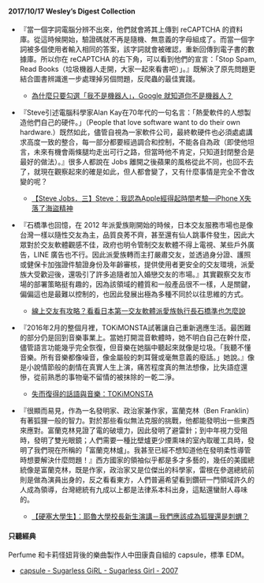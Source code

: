 #### 2017/10/17 Wesley’s Digest Collection

- 『當一個字詞電腦分辨不出來，他們就會將其上傳到 reCAPTCHA 的資料庫。從這時候開始，驗證碼就不再是隨機、無意義的字母組成了。而當一個字詞被多個使用者輸入相同的答案，該字詞就會被確認，重新回傳到電子書的數據庫。所以你在 reCAPTCHA 的右下角，可以看到他們的宣言：「Stop Spam, Read Books（垃圾機器人走開，大家一起來看書吧）」。』既解決了原先問題更結合圖書辨識進一步處理掉另個問題，反爬蟲的最佳實踐。
  - [為什麼只要勾選「我不是機器人」，Google 就知道你不是機器人？](https://buzzorange.com/techorange/2017/09/13/captcha-and-recaptcha/)
  
- 『Steve引述電腦科學家Alan Kay在70年代的一句名言：「熱愛軟件的人想製造他們自己的硬件。」（People that love software want to do their own hardware.）既然如此，儘管自視為一家軟件公司，最終軟硬件也必須處處講求高度一致的整合，每一部分都要經過調合和控制，不能各自為政（即使他坦言，未來有機會兩條腿均走出可行之路，但當時他不肯定，只知道封閉整合是最好的做法）。』很多人都說在 Jobs 離開之後蘋果的風格從此不同，也回不去了，就現在觀察起來的確是如此，但人都會變了，又有什麼事情是完全不會改變的呢？
  - [【Steve Jobs．三】Steve：我認為Apple經得起時間考驗—iPhone X失落了海盜精神](https://hk.thenewslens.com/article/78660)
  
- 『石橋準也回憶，在 2012 年派愛族剛開始的時候，日本交友服務市場也是像台灣一樣以隨性交友為主，品質良莠不齊，甚至還有仙人跳事件發生，因此大眾對於交友軟體觀感不佳，政府也明令管制交友軟體不得上電視、某些戶外廣告，LINE 廣告也不行。因此派愛族轉而主打嚴肅交友，並透過身分證、護照或健保卡加強證件驗證身份及年齡審核，提供使用者更安全的交友環境，派愛族大受歡迎後，還吸引了許多追隨者加入婚戀交友的市場。』其實觀察交友市場的部署策略挺有趣的，因為該領域的體質和一般產品很不一樣，人是關鍵，偏偏這也是最難以控制的，也因此發展出極為多種不同於以往思維的方式。
  - [線上交友有攻略？看看日本第一交友軟體派愛族執行長石橋準也怎麼說](https://www.inside.com.tw/2017/09/13/pairs-japan)
  
- 『2016年2月的整個月裡，TOKiMONSTA試著讓自己重新適應生活。最困難的部分仍是回到音樂事業上。當她打開混音軟體時，她不明白自己在幹什麼，儘管語言功能幾乎完全恢復，但音樂在她腦中聽起來就像是垃圾。「我聽不懂音樂。所有音樂都像噪音，像金屬般的刺耳聲或毫無意義的廢話。」她說。』像是小說情節般的劇情在真實人生上演，痛苦程度真的無法想像，比失語症還慘，從前熟悉的事物毫不留情的被抹除的一乾二淨。
  - [失而復得的話語與音樂：TOKiMONSTA](https://www.mplus.com.tw/article/1834)


- 『很顯而易見，作為一名發明家、政治家兼作家，富蘭克林（Ben Franklin）有著狐狸一般的智力。對於那些看似無法克服的挑戰，他都能發明出一些東西來應對。富蘭克林見證了電的破壞力，因此發明了避雷針；到中年視力受阻時，發明了雙光眼鏡；人們需要一種比壁爐更少煙熏味的室內取暖工具時，發明了我們現在所稱的「富蘭克林爐」。我甚至已經不想知道他在發明柔性導管時想要解決什麼問題！』西方國家的領袖似乎都是多才多藝的，幾任的美國總統像是富蘭克林，既是作家，政治家又是位傑出的科學家，雷根在參選總統前則是做為演員出身的，反之看看東方，人們普遍希望看到鑽研一門領域許久的人成為領導，台灣總統有九成以上都是法律系本科出身，這點還蠻耐人尋味的。
  - [【硬塞大學生】：耶魯大學校長新生演講－我們應該成為狐狸還是刺蝟？](https://www.inside.com.tw/2017/09/14/peter-salovey)





#### 只聽經典
Perfume 和卡莉怪妞背後的樂曲製作人中田康貴自組的 capsule，標準 EDM。
- [capsule - Sugarless GiRL - Sugarless Girl - 2007](https://www.youtube.com/watch?v=x6UurRhIgD0)